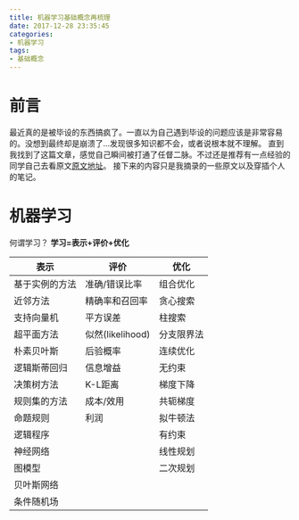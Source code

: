```yaml
---
title: 机器学习基础概念再梳理
date: 2017-12-28 23:35:45
categories:
- 机器学习
tags:
- 基础概念
---
```

# 前言
最近真的是被毕设的东西搞疯了。一直以为自己遇到毕设的问题应该是非常容易的。没想到最终却是崩溃了...发现很多知识都不会，或者说根本就不理解。
直到我找到了这篇文章，感觉自己瞬间被打通了任督二脉。不过还是推荐有一点经验的同学自己去看原文[原文地址](http://www.360doc.com/content/13/1020/18/7673502_322833764.shtml)。
接下来的内容只是我摘录的一些原文以及穿插个人的笔记。

<!-- more -->
# 机器学习
何谓学习？
**学习=表示+评价+优化**

| 表示      | 评价             | 优化    |
| ------- | -------------- | ----- |
| 基于实例的方法 | 准确/错误比率        | 组合优化  |
| 近邻方法    | 精确率和召回率        | 贪心搜索  |
| 支持向量机   | 平方误差           | 柱搜索   |
| 超平面方法   | 似然(likelihood) | 分支限界法 |
| 朴素贝叶斯   | 后验概率           | 连续优化  |
| 逻辑斯蒂回归  | 信息增益           | 无约束   |
| 决策树方法   | K-L距离          | 梯度下降  |
| 规则集的方法  | 成本/效用          | 共轭梯度  |
| 命题规则    | 利润             | 拟牛顿法  |
| 逻辑程序    |                | 有约束   |
| 神经网络    |                | 线性规划  |
| 图模型     |                | 二次规划  |
| 贝叶斯网络   |                |       |
| 条件随机场   |                |       |

